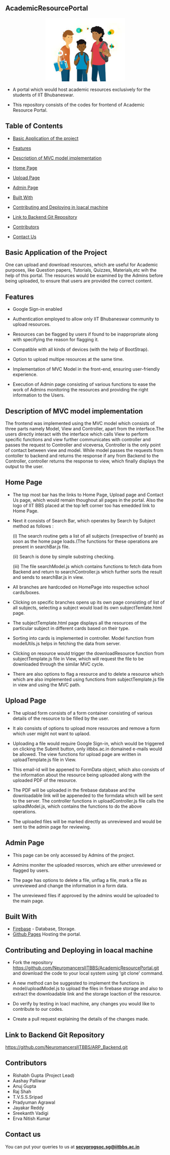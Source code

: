 ## AcademicResourcePortal

<p align="center">
  <img width="250" height="200" src="/public/images/arpCommunity.jpeg">
</p>

- A portal which would host academic resources exclusively for the students of IIT Bhubaneswar.

- This repository consists of the codes for frontend of Academic Resource Portal.


## Table of Contents

- [Basic Application of the project](#basic-application-of-the-project)

- [Features](#features)

- [Description of MVC model implementation](#description-of-mvc-model-implementation)

- [Home Page](#home-page)

- [Upload Page](#upload-page)

- [Admin Page](#admin-page)

- [Built With](#built-with)

- [Contributing and Deploying in loacal machine](#contributing-and-deploying-in-loacal-machine)

- [Link to Backend Git Repository](#link-to-backend-git-repository)

- [Contributors](#contributors)

- [Contact Us](#contact-us)



## Basic Application of the Project

One can upload and download resources, which are useful for Academic purposes, like Question papers, Tutorials, Quizzes, Materials,etc wih the help of this portal. The resources would be examined by the Admins before being uploaded, to ensure that users are provided the correct content.



## Features

- Google Sign-in enabled

- Authentication employed to allow only IIT Bhubaneswar community to upload resources.

- Resources can be flagged by users if found to be inappropriate along with specifying the reason for flagging it.

- Compatible with all kinds of devices (with the help of BootStrap).

- Option to upload multipe resources at the same time.

- Implementation of MVC Model in the front-end, ensuring user-friendly experience.

- Execution of Admin page consisting of various functions to ease the work of Admins monitoring the resources and providing the right information to the Users.



## Description of MVC model implementation

The frontend was implemented using the MVC model which consists of three parts namely Model, View and Controller, apart from the interface.The users directly interact with the interface which calls View to perform specific functions and view further communicates with controller and passes the request to Controller and viceversa, Controller is the only point of contact between view and model. While model passes the requests from contoller to backend and returns the response if any from Backend to the Controller, controller returns the response to view, which finally displays the output to the user.



## Home Page

- The top most bar has the links to Home Page, Upload page and Contact Us page, which would remain thoughout all pages in the portal. Also the logo of IIT BBS placed at the top left corner too has emedded link to Home Page.

- Next it consists of Search Bar, which operates by Search by Subject method as follows :

    (i) The search routine gets a list of all subjects (irrespective of branh) as soon as the home page loads.(The functions for these operations are present in searchBar.js file.

    (ii) Search is done by simple substring checking.

    (iii) The file searchModel.js which contains functions to fetch data from Backend and return to searchController.js which further sorts the result and sends to searchBar.js in view.

- All branches are hardcoded on HomePage into respective school cards/boxes.

- Clicking on specific branches opens up its own page consisting of list of all subjects, selecting a subject would load its own subjectTemlate.html page.

- The subjectTemplate.html page displays all the resources of the particular subject in different cards based on their type.

- Sorting into cards is implemented in controller. Model function from modelUtils.js helps in fetching the data from server.

- Clicking on resource would trigger the downloadResource function from subjectTemplate.js file in View, which will request the file to be downloaded through the similar MVC cycle.

- There are also options to flag a resource and to delete a resource which which are also implemented using functions from subjectTemplate.js file in view and using the MVC path.



## Upload Page

- The upload form consists of a form container consisting of various details of the resource to be filled by the user.

- It alo consists of options to upload more resources and remove a form which user might not want to uplaod.  

- Uploading a file would require Google Sign-in, which would be triggered on clicking the Submit button, only iitbbs.ac.in domained e-mails would be allowed. The view functions for upload page are written in uploadTemplate.js file in View.

- This email-id will be appened to FormData object, which also consists of the information about the resource being uploaded along with the uploaded PDF of the resource.

- The PDF will be uploaded in the firebase database and the downloadable link will be appeneded to the formdata which will be sent to the server. The controller functions in uploadController.js file calls the uploadModel.js, which contains the functions to do the above operations.

- The uploaded files will be marked directly as unreviewed and would be sent to the admin page for reviewing.



## Admin Page

- This page can be only accessed by Admins of the project.

- Admins moniter the uploaded resorces, which are either unreviewed or flagged by users.

- The page has options to delete a file, unflag a file, mark a file as unreviewed and change the information in a form data.

- The unreviewed files if approved by the admins would be uploaded to the main page.


## Built With

* [Firebase](https://firebase.google.com/) - Database, Storage.
* [Github Pages](https://pages.github.com/)  Hosting the portal.


## Contributing and Deploying in loacal machine

- Fork the repository https://github.com/NeuromancersIITBBS/AcademicResourcePortal.git and download the code to your local system using 'git clone' command.

- A new method can be suggested to implement the functions in model/uploadModel.js to upload the files in firebase storage and also to extract the downloadable link and the storage loaction of the resource.

- Do verify by testing in loacl machine, any changes you would like to contribute to our codes.

- Create a pull request explaining the details of the changes made.


## Link to Backend Git Repository

https://github.com/NeuromancersIITBBS/ARP_Backend.git


## Contributors

- Rishabh Gupta (Project Lead)
- Aashay Palliwar
- Anuj Gupta
- Raj Shah
- T.V.S.S.Sripad
- Pradyuman Agrawal
- Jayakar Reddy
- Sreekanth Vadigi
- Erva Nitish Kumar


## Contact us

   You can put your queries to us at **secyprogsoc.sg@iitbbs.ac.in**

